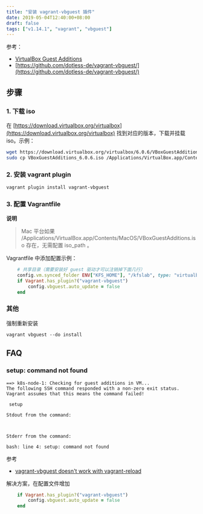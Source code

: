 ```yaml
---
title: "安装 vagrant-vbguest 插件"
date: 2019-05-04T12:40:00+08:00
draft: false
tags: ["v1.14.1", "vagrant", "vbguest"]
---
```



参考：

- [VirtualBox Guest Additions](https://github.com/mesosphere-backup/dcos-vagrant/blob/master/docs/virtualbox-guest-additions.md)
- [https://github.com/dotless-de/vagrant-vbguest/](https://github.com/dotless-de/vagrant-vbguest/)


## 步骤

### 1. 下载 iso

在 [https://download.virtualbox.org/virtualbox](https://download.virtualbox.org/virtualbox) 找到对应的版本，下载并挂载 iso。示例：

```sh
wget https://download.virtualbox.org/virtualbox/6.0.6/VBoxGuestAdditions_6.0.6.iso
sudo cp VBoxGuestAdditions_6.0.6.iso /Applications/VirtualBox.app/Contents/MacOS/VBoxGuestAdditions.iso
```

### 2. 安装 vagrant plugin

```sh
vagrant plugin install vagrant-vbguest
```

### 3. 配置 Vagrantfile

**说明**

> Mac 平台如果 /Applications/VirtualBox.app/Contents/MacOS/VBoxGuestAdditions.iso 存在，无需配置 iso_path 。

Vagrantfile 中添加配置示例：

```ruby
    # 共享目录（需要安装好 guest 驱动才可以注销掉下面几行）
    config.vm.synced_folder ENV["KFS_HOME"], "/kfslab", type: "virtualbox"
    if Vagrant.has_plugin?("vagrant-vbguest")
        config.vbguest.auto_update = false  
    end
```


### 其他

强制重新安装

```
vagrant vbguest --do install
```

## FAQ

### setup: command not found

```
==> k8s-node-1: Checking for guest additions in VM...
The following SSH command responded with a non-zero exit status.
Vagrant assumes that this means the command failed!

 setup

Stdout from the command:



Stderr from the command:

bash: line 4: setup: command not found
```

参考

- [vagrant-vbguest doesn't work with vagrant-reload](https://github.com/dotless-de/vagrant-vbguest/issues/333)

解决方案，在配置文件增加

```ruby
    if Vagrant.has_plugin?("vagrant-vbguest")
        config.vbguest.auto_update = false  
    end
```